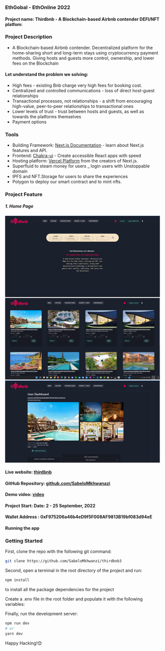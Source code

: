 ### EthGobal - EthOnline 2022

#### Project name: Thirdbnb - A Blockchain-based Airbnb contender DEFI/NFT platfom:

### Project Description

- A Blockchain-based Airbnb contender. Decentralized platform for the home-sharing short and long-term stays using cryptocurrency payment methods. Giving hosts and guests more control, ownership, and lower fees on the Blockchain

#### Let understand the problem we solving:

- High fees - existing Bnb charge very high fees for booking cost.
- Centralized and controlled communications - loss of direct host-guest relationships
- Transactional processes, not relationships - a shift from encouraging high-value, peer-to-peer relationships to transactional ones
- Lower levels of trust - trust between hosts and guests, as well as towards the platforms themselves
- Payment options

### Tools

- Building Framework: [Next.js Documentation](https://nextjs.org/docs) - learn about Next.js features and API.
- Frontend: [Chakra-ui](https://chakra-ui.com/) - Create accessible React apps with speed
- Hosting platform: [Vercel Platform](https://vercel.com/new?utm_medium=default-template&filter=next.js&utm_source=create-next-app&utm_campaign=create-next-app-readme) from the creators of Next.js.
- Superfluid to steam money for users
  \_ login users with Unstoppable domain
- IPFS and NFT.Storage for users to share the experiences
- Polygon to deploy our smart contract and to mint nfts.

### Project Feature

##### 1. Home Page

![HomePage](https://github.com/SabeloMkhwanzi/thirdbnb3/blob/main/src/logos/Screenshot%202022-09-25%20213827.jpg)
![Page](https://github.com/SabeloMkhwanzi/thirdbnb3/blob/main/src/logos/Screenshot%202022-09-25%20213934.jpg)
![Page](https://github.com/SabeloMkhwanzi/thirdbnb3/blob/main/src/logos/Screenshot%202022-09-25%20214017.jpg)

#### Live website: [thirdbnb](https://thirdbnb.vercel.app/)

#### GitHub Repository: [github.com/SabeloMkhwanazi](https://github.com/SabeloMkhwanzi/thirdbnb3)

#### Demo video: [video](https://youtu.be/Tbl0q9CKuYw)

#### Project Start: Date: 2 - 25 September, 2022

#### Wallet Address : 0xF975206a46b4eD9f5F008AF9813B19bf083d94eE

#### Running the app

### Getting Started

First, clone the repo with the following git command:

```bash
git clone https://github.com/SabeloMkhwanzi/thirdbnb3
```

Second, open a terminal in the root directory of the project and run:

```bash
npm install
```

to install all the package dependencies for the project

Create a .env file in the root folder and populate it with the following variables:

Finally, run the development server:

```bash
npm run dev
# or
yarn dev
```

Happy Hacking!😊
